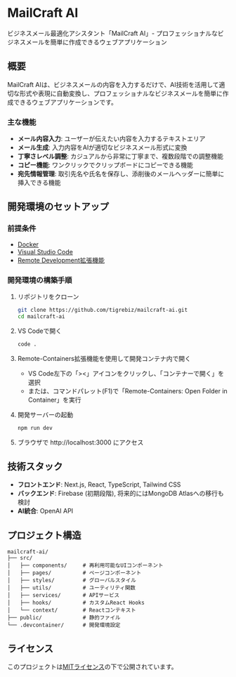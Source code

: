 # MailCraft AI

ビジネスメール最適化アシスタント「MailCraft AI」- プロフェッショナルなビジネスメールを簡単に作成できるウェブアプリケーション

## 概要

MailCraft AIは、ビジネスメールの内容を入力するだけで、AI技術を活用して適切な形式や表現に自動変換し、プロフェッショナルなビジネスメールを簡単に作成できるウェブアプリケーションです。

### 主な機能

- **メール内容入力**: ユーザーが伝えたい内容を入力するテキストエリア
- **メール生成**: 入力内容をAIが適切なビジネスメール形式に変換
- **丁寧さレベル調整**: カジュアルから非常に丁寧まで、複数段階での調整機能
- **コピー機能**: ワンクリックでクリップボードにコピーできる機能
- **宛先情報管理**: 取引先名や氏名を保存し、添削後のメールヘッダーに簡単に挿入できる機能

## 開発環境のセットアップ

### 前提条件

- [Docker](https://www.docker.com/get-started)
- [Visual Studio Code](https://code.visualstudio.com/)
- [Remote Development拡張機能](https://marketplace.visualstudio.com/items?itemName=ms-vscode-remote.vscode-remote-extensionpack)

### 開発環境の構築手順

1. リポジトリをクローン
   ```bash
   git clone https://github.com/tigrebiz/mailcraft-ai.git
   cd mailcraft-ai
   ```

2. VS Codeで開く
   ```bash
   code .
   ```

3. Remote-Containers拡張機能を使用して開発コンテナ内で開く
   - VS Code左下の「><」アイコンをクリックし、「コンテナーで開く」を選択
   - または、コマンドパレット(F1)で「Remote-Containers: Open Folder in Container」を実行

4. 開発サーバーの起動
   ```bash
   npm run dev
   ```
   
5. ブラウザで http://localhost:3000 にアクセス

## 技術スタック

- **フロントエンド**: Next.js, React, TypeScript, Tailwind CSS
- **バックエンド**: Firebase (初期段階), 将来的にはMongoDB Atlasへの移行も検討
- **AI統合**: OpenAI API

## プロジェクト構造

```
mailcraft-ai/
├── src/
│   ├── components/     # 再利用可能なUIコンポーネント
│   ├── pages/          # ページコンポーネント
│   ├── styles/         # グローバルスタイル
│   ├── utils/          # ユーティリティ関数
│   ├── services/       # APIサービス
│   ├── hooks/          # カスタムReact Hooks
│   └── context/        # Reactコンテキスト
├── public/             # 静的ファイル
└── .devcontainer/      # 開発環境設定
```

## ライセンス

このプロジェクトは[MITライセンス](LICENSE)の下で公開されています。
